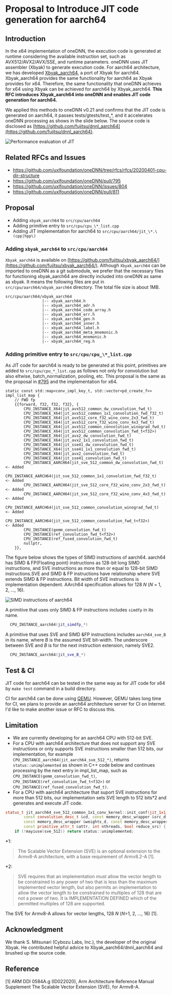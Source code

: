 # Proposal to Introduce JIT code generation for aarch64

## Introduction

In the x64 implementation of oneDNN, the execution code is generated at runtime
considering the available instruction set, such as AVX512/AVX2/AVX/SSE,
and runtime parameters. oneDNN uses JIT assembler (Xbyak) to generate execution
code. For aarch64 architecture, we has developed
[Xbyak_aarch64](https://github.com/fujitsu/xbyak_aarch64),
a port of Xbyak for aarch64. Xbyak_aarch64 provides the same functionality
for aarch64 as Xbyak provides for x64. Therefore, the same functionality that
oneDNN achieves for x64 using Xbyak can be achieved for aarch64 by Xbyak_aarch64.
**This RFC introduces Xbyak_aarch64 into oneDNN and enables JIT code generation
for aarch64.**

We applied this methods to oneDNN v0.21 and confirms that
the JIT code is generated on aarch64, it passes tests/gtests/test_\*,
and it accelerates oneDNN processing as shows in the slide below.
The source code is disclosed as
[https://github.com/fujitsu/dnnl_aarch64](https://github.com/fujitsu/dnnl_aarch64).


![Performance evaluation of JIT](performance_evaluation.png)


## Related RFCs and Issues

- https://github.com/uxlfoundation/oneDNN/tree/rfcs/rfcs/20200401-cpu-dir-structure
- https://github.com/uxlfoundation/oneDNN/pull/795
- https://github.com/uxlfoundation/oneDNN/issues/804
- https://github.com/uxlfoundation/oneDNN/pull/811


## Proposal

- Adding `xbyak_aarch64` to `src/cpu/aarch64`
- Adding primitive entry to `src/cpu/cpu_\*_list.cpp`
- Adding JIT implementation for aarch64 to `src/cpu/aarch64/jit_\*.\(cpp|hpp\)`

### Adding `xbyak_aarch64`  to `src/cpu/aarch64`

`Xbyak_aarch64` is available on [https://github.com/fujitsu/xbyak_aarch64/](https://github.com/fujitsu/xbyak_aarch64/).
Although `Xbyak_aarch64` can be imported to oneDNN as a git submodule,
we prefer that the necessary files for functioning xbyak_aarch64 are directly
included into oneDNN as same as xbyak. It means the following files are put in
`src/cpu/aarch64/xbyak_aarch64` directory. The total file size is about 1MB.

```
src/cpu/aarch64/xbyak_aarch64
                |-- xbyak_aarch64.h
                |-- xbyak_aarch64_adr.h
                |-- xbyak_aarch64_code_array.h
                |-- xbyak_aarch64_err.h
                |-- xbyak_aarch64_gen.h
                |-- xbyak_aarch64_inner.h
                |-- xbyak_aarch64_label.h
                |-- xbyak_aarch64_meta_mnemonic.h
                |-- xbyak_aarch64_mnemonic.h
                |-- xbyak_aarch64_reg.h
```

### Adding primitive entry to `src/cpu/cpu_\*_list.cpp`

As JIT code for aarch64 is ready to be generated at this point, primitives are
added to `src/cpu/cpu_*_list.cpp` as follows not only for convolution but also
eltwise, batch_normalization, pooling, etc. This proposal is the same as the
proposal in
[#795](https://github.com/uxlfoundation/oneDNN/pull/795) and the implementation
for x64.

```
static const std::map<conv_impl_key_t, std::vector<pd_create_f>> impl_list_map {
    // FWD fp
    {{forward, f32, f32, f32}, {
        CPU_INSTANCE_X64(jit_avx512_common_dw_convolution_fwd_t)
        CPU_INSTANCE_X64(jit_avx512_common_1x1_convolution_fwd_f32_t)
        CPU_INSTANCE_X64(jit_avx512_core_f32_wino_conv_2x3_fwd_t)
        CPU_INSTANCE_X64(jit_avx512_core_f32_wino_conv_4x3_fwd_t)
        CPU_INSTANCE_X64(jit_avx512_common_convolution_winograd_fwd_t)
        CPU_INSTANCE_X64(jit_avx512_common_convolution_fwd_t<f32>)
        CPU_INSTANCE_X64(jit_avx2_dw_convolution_fwd_t)
        CPU_INSTANCE_X64(jit_avx2_1x1_convolution_fwd_t)
        CPU_INSTANCE_X64(jit_sse41_dw_convolution_fwd_t)
        CPU_INSTANCE_X64(jit_sse41_1x1_convolution_fwd_t)
        CPU_INSTANCE_X64(jit_avx2_convolution_fwd_t)
        CPU_INSTANCE_X64(jit_sse41_convolution_fwd_t)
        CPU_INSTANCE_AARCH64(jit_sve_512_common_dw_convolution_fwd_t)         <- Added
        CPU_INSTANCE_AARCH64(jit_sve_512_common_1x1_convolution_fwd_f32_t)    <- Added
        CPU_INSTANCE_AARCH64(jit_sve_512_core_f32_wino_conv_2x3_fwd_t)        <- Added
        CPU_INSTANCE_AARCH64(jit_sve_512_core_f32_wino_conv_4x3_fwd_t)        <- Added
        CPU_INSTANCE_AARCH64(jit_sve_512_common_convolution_winograd_fwd_t)   <- Added
        CPU_INSTANCE_AARCH64(jit_sve_512_common_convolution_fwd_t<f32>)       <- Added
        CPU_INSTANCE(gemm_convolution_fwd_t)
        CPU_INSTANCE(ref_convolution_fwd_t<f32>)
        CPU_INSTANCE(ref_fused_convolution_fwd_t)
        nullptr,
    }},
```

The figure below shows the types of SIMD instructions of aarch64.
aarch64 has SIMD & FP(Floating point) instructions as 128-bit long SIMD
instructions, and SVE instructions as more than or equal to 128-bit SIMD
instructions.SVE and SIMD & FP instructions have relationship where SVE
extends SIMD & FP instructions. Bit width of SVE instructions is implementation
dependent. AArch64 specification allows for 128 *N* (*N* = 1, 2, ..., 16).

![SIMD instructions of aarch64](aarch64_isa.png)

A primitive that uses only SIMD & FP instructions includes `simdfp` in
its name.

  ~~~c++
    CPU_INSTANCE_aarch64(jit_simdfp_*)
  ~~~

A primitive that uses SVE and SIMD &FP instructions includes `aarch64_sve_B` in
its name, where *B* is the assumed SVE bit-width. The underscore between SVE
and *B* is for the next instruction extension, namely SVE2.

  ~~~c++
    CPU_INSTANCE_aarch64(jit_sve_B_*)
  ~~~

## Test & CI

JIT code for aarch64 can be tested in the same way as for JIT code for x64 by
`make test` command in a build directory.

CI for aarch64 can be done using [QEMU](https://www.qemu.org/ "QEMU"). However,
QEMU takes long time for CI, we plans to provide an aarch64 architecture server
for CI on Internet. I'd like to make another issue or RFC to discuss this.

## Limitation

- We are currently developing for an aarch64 CPU with 512-bit SVE.
- For a CPU with aarch64 architecture that does not support any SVE
instructions or only supports SVE instructions smaller than 512 bits, our
implementation, for example `CPU_INSTANCE_aarch64(jit_aarch64_sve_512_*)`,
returns `status::unimplemented` as shown in C++ code below and continues
processing by the next entry in impl_list_map, such as
`CPU_INSTANCE(gemm_convolution_fwd_t)`,
`CPU_INSTANCE(ref_convolution_fwd_t<f32>)` or
`CPU_INSTANCE(ref_fused_convolution_fwd_t)`.
- For a CPU with aarch64 architecture that suport SVE instructions for
more than 512 bits, our implementation sets SVE length to 512 bits*2 and
generates and execute JIT code.

```c++
status_t jit_aarch64_sve_512_common_1x1_conv_kernel::init_conf(jit_1x1_conv_conf_t &jcp,
        const convolution_desc_t &cd, const memory_desc_wrapper &src_d,
        const memory_desc_wrapper &weights_d, const memory_desc_wrapper &dst_d,
        const primitive_attr_t &attr, int nthreads, bool reduce_src) {
    if (!mayiuse(sve_512)) return status::unimplemented;
```

*1:
> The Scalable Vector Extension (SVE) is an optional extension to the Armv8-A
architecture, with a base requirement of Armv8.2-A [1].

*2:
> SVE requires that an implementation must allow the vector length to be
constrained to any power of two that is less than the maximum implemented
vector length, but also permits an implementation to allow the vector length to
be constrained to multiples of 128 that are not a power of two. It is
IMPLEMENTATION DEFINED which of the permitted multiples of 128 are supported.

The SVE for Armv8-A allows for vector lengths, 128 *N* (*N*=1, 2, ..., 16) [1].

## Acknowledgment
We thank S. Mitsunari (Cybozu Labs, Inc.), the developer of the original Xbyak.
He contributed helpful advice to
Xbyak_aarch64/dnnl_aarch64 and brushed up the source
code.

## Reference
[1] ARM DDI 0584A.g (ID022020), Arm Architecture Reference Manual Supplement
The Scalable Vector Extension (SVE), for Armv8-A.
